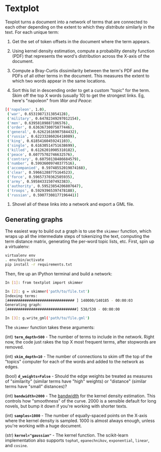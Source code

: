 # Textplot

Texplot turns a document into a network of terms that are connected to each other depending on the extent to which they _distribute_ similarly in the text. For each unique term:

1. Get the set of token offsets in the document where the term appears.

1. Using kernel density estimation, compute a probability density function (PDF) that represents the word's distribution across the X-axis of the document.

1. Compute a Bray-Curtis dissimilarity between the term's PDF and the PDFs of all other terms in the document. This measures the extent to which two words appear in the same locations.

1. Sort this list in descending order to get a custom "topic" for the term. Skim off the top X words (usually 10) to get the strongest links. Eg, here's "napoleon" from _War and Peace_:

```bash
[('napoleon', 1.0),
 ('war', 0.65319871313854128),
 ('military', 0.64782349297012154),
 ('men', 0.63958189887106576),
 ('order', 0.63636730075877446),
 ('general', 0.62621616907584432),
 ('russia', 0.62233286026418089),
 ('king', 0.61854160459241103),
 ('single', 0.61630514751638699),
 ('killed', 0.61262010905310182),
 ('peace', 0.60775702746632576),
 ('contrary', 0.60750138486684579),
 ('number', 0.59936009740377516),
 ('accompanied', 0.59748552019874168),
 ('clear', 0.59661288775164523),
 ('force', 0.59657370362505935),
 ('army', 0.59584331507492383),
 ('authority', 0.59523854206807647),
 ('troops', 0.59293965397478188),
 ('russian', 0.59077308177196441)]
```

1. Shovel all of these links into a network and export a GML file.

## Generating graphs

The easiest way to build out a graph is to use the `skimmer` function, which wraps up all the intermediate steps of tokenizing the text, computing the term distance matrix, generating the per-word topic lists, etc. First, spin up a virtualenv:

```bash
virtualenv env
. env/bin/activate
pip install -r requirements.txt
```

Then, fire up an IPython terminal and build a network:

```bash
In [1]: from textplot import skimmer

In [2]: g = skimmer('path/to/file.txt')
Indexing terms:
[############################### ] 140000/140185 - 00:00:03
Generating graph:
[################################] 530/530 - 00:00:00

In [3]: g.write_gml('path/to/file.gml')
```

The `skimmer` function takes these arguments:

(int) **`term_depth=500`** - The number of terms to include in the network. Right now, the code just rakes the top X most frequent terms, after stopwords are removed.

(int) **`skim_depth=10`** - The number of connections to skim off the top of the "topics" computer for each of the words and added to the network as edges.

(bool) **`d_weights=False`** - Should the edge weights be treated as measures of "similarity" (similar terms have "high" weights) or "distance" (similar terms have "small" distances)?

(int) **`bandwidth=2000`** - The [bandwidth](http://en.wikipedia.org/wiki/Kernel_density_estimation#Bandwidth_selection) for the kernel density estimation. This controls how "smoothness" of the curve. 2000 is a sensible default for long novels, but bump it down if you're working with shorter texts.

(int) **`samples=1000`** - The number of equally-spaced points on the X-axis where the kernel density is sampled. 1000 is almost always enough, unless you're working with a huge document.

(str) **`kernel="gaussian"`** - The kernel function. The scikit-learn implementation also supports `tophat`, `epanechnikov`, `exponential`, `linear`, and `cosine`.
